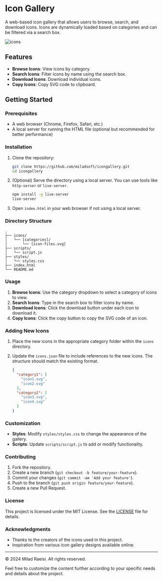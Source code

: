 
# Icon Gallery

A web-based icon gallery that allows users to browse, search, and download icons. Icons are dynamically loaded based on categories and can be filtered via a search box.

![icons](https://github.com/miladsoft/IconGallery/assets/6504337/f872519b-014d-4b26-8bd5-460845d38327)

## Features

- **Browse Icons**: View icons by category.
- **Search Icons**: Filter icons by name using the search box.
- **Download Icons**: Download individual icons.
- **Copy Icons**: Copy SVG code to clipboard.

## Getting Started

### Prerequisites

- A web browser (Chrome, Firefox, Safari, etc.)
- A local server for running the HTML file (optional but recommended for better performance)

### Installation

1. Clone the repository:

    ```sh
    git clone https://github.com/miladsoft/icongallery.git
    cd icongallery
    ```

2. (Optional) Serve the directory using a local server. You can use tools like `http-server` or `live-server`.

    ```sh
    npm install -g live-server
    live-server
    ```

3. Open `index.html` in your web browser if not using a local server.

### Directory Structure

```plaintext
.
├── icons/
│   └── [categories]/
│       └── [icon-files.svg]
├── scripts/
│   └── script.js
├── styles/
│   └── styles.css
├── index.html
└── README.md
```

### Usage

1. **Browse Icons**: Use the category dropdown to select a category of icons to view.
2. **Search Icons**: Type in the search box to filter icons by name.
3. **Download Icons**: Click the download button under each icon to download it.
4. **Copy Icons**: Click the copy button to copy the SVG code of an icon.

### Adding New Icons

1. Place the new icons in the appropriate category folder within the `icons` directory.
2. Update the `icons.json` file to include references to the new icons. The structure should match the existing format.

    ```json
    {
      "category1": [
        "icon1.svg",
        "icon2.svg"
      ],
      "category2": [
        "icon3.svg",
        "icon4.svg"
      ]
    }
    ```

### Customization

- **Styles**: Modify `styles/styles.css` to change the appearance of the gallery.
- **Scripts**: Update `scripts/script.js` to add or modify functionality.

### Contributing

1. Fork the repository.
2. Create a new branch (`git checkout -b feature/your-feature`).
3. Commit your changes (`git commit -am 'Add your feature'`).
4. Push to the branch (`git push origin feature/your-feature`).
5. Create a new Pull Request.

### License

This project is licensed under the MIT License. See the [LICENSE](LICENSE) file for details.

### Acknowledgments

- Thanks to the creators of the icons used in this project.
- Inspiration from various icon gallery designs available online.

---

© 2024 Milad Raeisi. All rights reserved.

Feel free to customize the content further according to your specific needs and details about the project.
